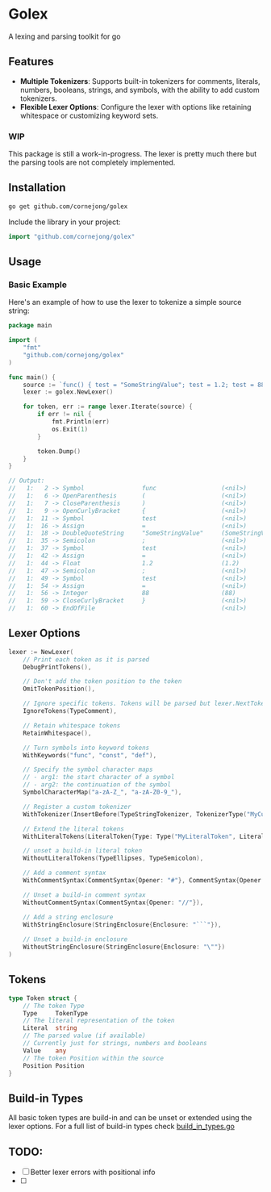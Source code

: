 # Golex
A lexing and parsing toolkit for go

## Features
- **Multiple Tokenizers**: Supports built-in tokenizers for comments, literals, numbers, booleans, strings, and symbols, with the ability to add custom tokenizers.
- **Flexible Lexer Options**: Configure the lexer with options like retaining whitespace or customizing keyword sets.

### WIP
This package is still a work-in-progress. The lexer is pretty much there but the parsing tools are not completely implemented.

## Installation
```sh
go get github.com/cornejong/golex
```

Include the library in your project:
```go
import "github.com/cornejong/golex"
```


## Usage
### Basic Example
Here's an example of how to use the lexer to tokenize a simple source string:
```go
package main

import (
    "fmt"
    "github.com/cornejong/golex"
)

func main() {
    source := `func() { test = "SomeStringValue"; test = 1.2; test = 88 }`
    lexer := golex.NewLexer()

    for token, err := range lexer.Iterate(source) {
        if err != nil {
            fmt.Println(err)
            os.Exit(1)
        }

        token.Dump()
    }
}

// Output:
//   1:   2 -> Symbol                func                  (<nil>)
//   1:   6 -> OpenParenthesis       (                     (<nil>)
//   1:   7 -> CloseParenthesis      )                     (<nil>)
//   1:   9 -> OpenCurlyBracket      {                     (<nil>)
//   1:  11 -> Symbol                test                  (<nil>)
//   1:  16 -> Assign                =                     (<nil>)
//   1:  18 -> DoubleQuoteString     "SomeStringValue"     (SomeStringValue)
//   1:  35 -> Semicolon             ;                     (<nil>)
//   1:  37 -> Symbol                test                  (<nil>)
//   1:  42 -> Assign                =                     (<nil>)
//   1:  44 -> Float                 1.2                   (1.2)
//   1:  47 -> Semicolon             ;                     (<nil>)
//   1:  49 -> Symbol                test                  (<nil>)
//   1:  54 -> Assign                =                     (<nil>)
//   1:  56 -> Integer               88                    (88)
//   1:  59 -> CloseCurlyBracket     }                     (<nil>)
//   1:  60 -> EndOfFile                                   (<nil>)
```

## Lexer Options
```go
lexer := NewLexer(
    // Print each token as it is parsed 
    DebugPrintTokens(),

    // Don't add the token position to the token
    OmitTokenPosition(),

    // Ignore specific tokens. Tokens will be parsed but lexer.NextToken will be returned
    IgnoreTokens(TypeComment),

    // Retain whitespace tokens
    RetainWhitespace(),

    // Turn symbols into keyword tokens
    WithKeywords("func", "const", "def"),

    // Specify the symbol character maps
    // - arg1: the start character of a symbol
    // - arg2: the continuation of the symbol
    SymbolCharacterMap("a-zA-Z_", "a-zA-Z0-9_"),

    // Register a custom tokenizer
    WithTokenizer(InsertBefore(TypeStringTokenizer, TokenizerType("MyCustomTokenizer"), MyCustomTokenizer{})),

    // Extend the literal tokens
    WithLiteralTokens(LiteralToken{Type: Type("MyLiteralToken", Literal: "__!__")}),

    // unset a build-in literal token
    WithoutLiteralTokens(TypeEllipses, TypeSemicolon),

    // Add a comment syntax
    WithCommentSyntax(CommentSyntax{Opener: "#"}, CommentSyntax{Opener: "/*", Closer: "*/"}),

    // Unset a build-in comment syntax
    WithoutCommentSyntax(CommentSyntax{Opener: "//"}),

    // Add a string enclosure
    WithStringEnclosure(StringEnclosure{Enclosure: "```"}),
    
    // Unset a build-in enclosure
    WithoutStringEnclosure(StringEnclosure{Enclosure: "\""})
)
```

## Tokens

```go
type Token struct {
    // The token Type
    Type     TokenType
    // The literal representation of the token
    Literal  string
    // The parsed value (if available)
    // Currently just for strings, numbers and booleans
    Value    any
    // The token Position within the source
    Position Position
}
```

## Build-in Types
All basic token types are build-in and can be unset or extended using the lexer options.
For a full list of build-in types check [build_in_types.go](build_in_types.go)



## TODO:
- [ ] Better lexer errors with positional info
- [ ] 